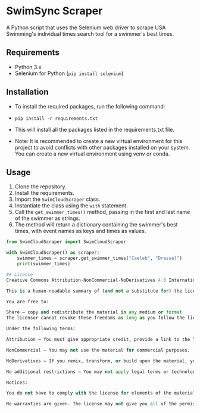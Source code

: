 # SwimSync Scraper

A Python script that uses the Selenium web driver to scrape USA Swimming's individual times search tool for a swimmer's best times.

## Requirements

* Python 3.x
* Selenium for Python (`pip install selenium`)

## Installation

* To install the required packages, run the following command:

* `pip install -r requirements.txt`

* This will install all the packages listed in the requirements.txt file.

* Note: It is recommended to create a new virtual environment for this project to avoid conflicts with other packages installed on your system. You can create a new virtual environment using venv or conda.


## Usage

1. Clone the repository.
2. Install the requirements.
3. Import the `SwimCloudScraper` class.
4. Instantiate the class using the `with` statement.
5. Call the `get_swimmer_times()` method, passing in the first and last name of the swimmer as strings.
6. The method will return a dictionary containing the swimmer's best times, with event names as keys and times as values.

```python
from SwimCloudScraper import SwimCloudScraper

with SwimCloudScraper() as scraper:
    swimmer_times = scraper.get_swimmer_times("Caeleb", "Dressel")
    print(swimmer_times)

## License
Creative Commons Attribution-NonCommercial-NoDerivatives 4.0 International (CC BY-NC-ND 4.0)

This is a human-readable summary of (and not a substitute for) the license. 

You are free to:

Share — copy and redistribute the material in any medium or format 
The licensor cannot revoke these freedoms as long as you follow the license terms. 

Under the following terms:

Attribution — You must give appropriate credit, provide a link to the license, and indicate if changes were made. You may do so in any reasonable manner, but not in any way that suggests the licensor endorses you or your use. 

NonCommercial — You may not use the material for commercial purposes. 

NoDerivatives — If you remix, transform, or build upon the material, you may not distribute the modified material. 

No additional restrictions — You may not apply legal terms or technological measures that legally restrict others from doing anything the license permits. 

Notices:

You do not have to comply with the license for elements of the material in the public domain or where your use is permitted by an applicable exception or limitation. 

No warranties are given. The license may not give you all of the permissions necessary for your intended use. For example, other rights such as publicity, privacy, or moral rights may limit how you use the material.
